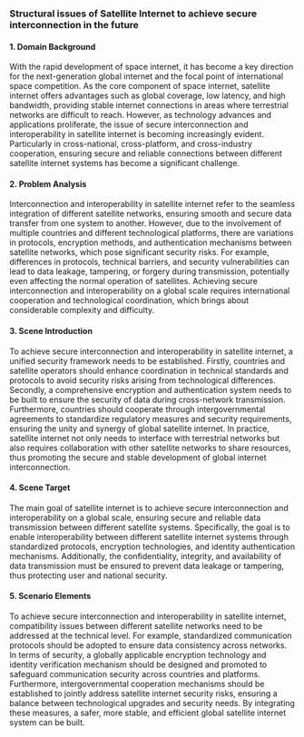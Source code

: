 ### Structural issues of Satellite Internet to achieve secure interconnection in the future

#### 1. Domain Background

With the rapid development of space internet, it has become a key direction for the next-generation global internet and the focal point of international space competition. As the core component of space internet, satellite internet offers advantages such as global coverage, low latency, and high bandwidth, providing stable internet connections in areas where terrestrial networks are difficult to reach. However, as technology advances and applications proliferate, the issue of secure interconnection and interoperability in satellite internet is becoming increasingly evident. Particularly in cross-national, cross-platform, and cross-industry cooperation, ensuring secure and reliable connections between different satellite internet systems has become a significant challenge.

#### 2. Problem Analysis

Interconnection and interoperability in satellite internet refer to the seamless integration of different satellite networks, ensuring smooth and secure data transfer from one system to another. However, due to the involvement of multiple countries and different technological platforms, there are variations in protocols, encryption methods, and authentication mechanisms between satellite networks, which pose significant security risks. For example, differences in protocols, technical barriers, and security vulnerabilities can lead to data leakage, tampering, or forgery during transmission, potentially even affecting the normal operation of satellites. Achieving secure interconnection and interoperability on a global scale requires international cooperation and technological coordination, which brings about considerable complexity and difficulty.

#### 3. Scene Introduction

To achieve secure interconnection and interoperability in satellite internet, a unified security framework needs to be established. Firstly, countries and satellite operators should enhance coordination in technical standards and protocols to avoid security risks arising from technological differences. Secondly, a comprehensive encryption and authentication system needs to be built to ensure the security of data during cross-network transmission. Furthermore, countries should cooperate through intergovernmental agreements to standardize regulatory measures and security requirements, ensuring the unity and synergy of global satellite internet. In practice, satellite internet not only needs to interface with terrestrial networks but also requires collaboration with other satellite networks to share resources, thus promoting the secure and stable development of global internet interconnection.

#### 4. Scene Target

The main goal of satellite internet is to achieve secure interconnection and interoperability on a global scale, ensuring secure and reliable data transmission between different satellite systems. Specifically, the goal is to enable interoperability between different satellite internet systems through standardized protocols, encryption technologies, and identity authentication mechanisms. Additionally, the confidentiality, integrity, and availability of data transmission must be ensured to prevent data leakage or tampering, thus protecting user and national security.

#### 5. Scenario Elements

To achieve secure interconnection and interoperability in satellite internet, compatibility issues between different satellite networks need to be addressed at the technical level. For example, standardized communication protocols should be adopted to ensure data consistency across networks. In terms of security, a globally applicable encryption technology and identity verification mechanism should be designed and promoted to safeguard communication security across countries and platforms. Furthermore, intergovernmental cooperation mechanisms should be established to jointly address satellite internet security risks, ensuring a balance between technological upgrades and security needs. By integrating these measures, a safer, more stable, and efficient global satellite internet system can be built.
